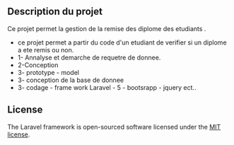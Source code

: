 ## Description du projet

Ce projet permet la gestion de la remise des diplome des etudiants .
- ce projet permet a partir du code d'un etudiant de verifier si un diplome a ete remis ou non.
- 1- Annalyse et demarche de requetre de donnee.
- 2-Conception
- 3- prototype - model
- 3- conception de la base de donnee
- 3- codage - frame work Laravel - 5 - bootsrapp - jquery ect..
## License

The Laravel framework is open-sourced software licensed under the [MIT license](https://opensource.org/licenses/MIT).
